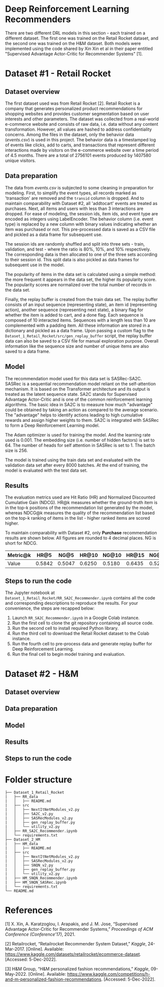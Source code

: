 # Deep Reinforcement Learning Recommenders

There are two different DRL models in this section - each trained on a different dataset. The first one was trained on the Retail Rocket dataset, and the second one was trained on the H&M dataset. Both models were implemented using the code shared by Xin Xin et al in their paper entitled "Supervised Advantage Actor-Critic for Recommender Systems" [1].


# Dataset #1 - Retail Rocket

## Dataset overview

The first dataset used was from Retail Rocket [2]. Retail Rocket is a company that generates personalized product recommendations for shopping websites and provides customer segmentation based on user interests and other parameters. The dataset was collected from a real-world e-commerce website and consists of raw data, i.e. data without any content transformation. However, all values are hashed to address confidentiality concerns. Among the files in the dataset, only the behavior data (_events.csv_) is used in this project. The behavior data is a timestamped log of events like clicks, add to carts, and transactions that represent different interactions made by visitors on the e-commerce website over a time period of 4.5 months. There are a total of 2756101 events produced by 1407580 unique visitors. 

## Data preparation

The data from _events.csv_ is subjected to some cleaning in preparation for modeling. First, to simplify the event types, all records marked as 'transaction' are removed and the `transid` column is dropped. And to maintain comparability with Dataset #2, all 'addtocart' events are treated as purchases. Next, all items and users with less than 3 interactions are dropped. For ease of modeling, the session ids, item ids, and event type are encoded as integers using LabelEncoder. The behavior column (i.e. event type) is replaced by a new column with binary values indicating whether an item was purchased or not. This pre-processed data is saved as a CSV file and pickled as a data frame for subsequent use.

The session ids are randomly shuffled and split into three sets - train, validation, and test - where the ratio is 80%, 10%, and 10% respectively. The corresponding data is then allocated to one of the three sets according to their session id. This split data is also pickled as data frames for subsequent use in the model.

The popularity of items in the data set is calculated using a simple method: the more frequent it appears in the data set, the higher its popularity score. The popularity scores are normalized over the total number of records in the data set.

Finally, the replay buffer is created from the train data set. The replay buffer consists of an input sequence (representing state), an item id (representing action), another sequence (representing next state), a binary flag for whether the item is added to cart, and a done flag. Each sequence is composed of 10 interacted items. Sequences with a length less than 10 are complemented with a padding item. All these information are stored in a dictionary and pickled as a data frame. Upon passing a custom flag to the  `Dataset_1_Retail_Rocket/src/gen_replay_buffer` script, the replay buffer data can also be saved to a CSV file for manual exploration purpose. Overall information like the sequence size and number of unique items are also saved to a data frame.

## Model

The recommendation model used for this data set is SASRec-SA2C. SASRec is a sequential recommendation model reliant on the self-attention mechanism. It is based on the Transformer architecture and its output is treated as the latent sequence state. SA2C stands for Supervised Advantage Actor-Critic and is one of the common reinforcement learning algorithms. The basic idea in SA2C is to measure how much "advantage" could be obtained by taking an action as compared to the average scenario. The "advantage" helps to identify actions leading to high cumulative rewards and assign higher weights to them. SA2C is integrated with SASRec to form a Deep Reinforcement Learning model.

The Adam optimizer is used for training the model. And the learning rate used is 0.001. The embedding size (i.e. number of hidden factors) is set to 64. The number of heads for self attention in SASRec is set to 1. The batch size is 256.

The model is trained using the train data set and evaluated with the validation data set after every 8000 batches. At the end of training, the model is evaluated with the test data set.

## Results

The evaluation metrics used are Hit Ratio (HR) and Normalized Discounted Cumulative Gain (NDCG). HR@k measures whether the ground-truth item is in the top-k positions of the recommendation list generated by the model, whereas NDCG@k measures the quality of the recommendation list based on the top-k ranking of items in the list - higher ranked items are scored higher.

To maintain comparability with Dataset #2, only **Purchase** recommendation results are shown below. All figures are rounded to 4 decimal places. NG is short for NDCG.

|Metric@k|HR@5|NG@5|HR@10|NG@10|HR@15|NG@15|HR@20|NG@20|
|--|--|--|--|--|--|--|--|--|
|Value|0.5842|0.5047|0.6250|0.5180|0.6435|0.5229|0.6578|0.5263|

## Steps to run the code

The Jupyter notebook at  `Dataset_1_Retail_Rocket/RR_SA2C_Recommender.ipynb` contains all the code and corresponding descriptions to reproduce the results. For your convenience, the steps are recapped below:

1. Launch `RR_SA2C_Recommender.ipynb` in a Google Colab instance.
2. Run the first cell to clone the git repository containing all source code.
3. Run the second cell to install required Python library.
4. Run the third cell to download the Retail Rocket dataset to the Colab instance.
5. Run the fourth cell to pre-process data and generate replay buffer for Deep Reinforcement Learning.
6. Run the final cell to begin model training and evaluation.

# Dataset #2 - H&M

## Dataset overview

## Data preparation

## Model

## Results

## Steps to run the code


# Folder structure

```
├── Dataset_1_Retail_Rocket
|   ├── RR_data
|   │   ├── README.md
|   ├── src
|   │   ├── NextItNetModules_v2.py
|   │   ├── SA2C_v2.py
|   │   ├── SASRecModules_v2.py
|   │   ├── gen_replay_buffer.py
|   │   └── utility_v2.py
│   ├── RR_SA2C_Recommender.ipynb
│   └── requirements.txt
├── Dataset_2_HM
|   ├── HM_data
|   │   ├── README.md
|   ├── src
|   │   ├── NextItNetModules_v2.py
|   │   ├── SASRecModules_v2.py
|   │   ├── SNQN_v2.py
|   │   ├── gen_replay_buffer.py
|   │   └── utility_v2.py
|   ├── HM_SNQN_Recommender.ipynb
|   ├── HM_SNQN_SASRec.ipynb
|   └── requirements.txt
└── README.md
```

# References

[1] X. Xin, A. Karatzoglou, I. Arapakis, and J. M. Jose, “Supervised Advantage Actor-Critic for Recommender Systems,”  _Proceedings of ACM Conference (Conference’17)_, 2021.

[2] Retailrocket, “Retailrocket Recommender System Dataset,”  _Kaggle_, 24-Mar-2017. [Online]. Available: https://www.kaggle.com/datasets/retailrocket/ecommerce-dataset. [Accessed: 5-Dec-2022].

[3] H&M Group, “H&M personalized fashion recommendations,”  _Kaggle_, 09-May-2022. [Online]. Available: https://www.kaggle.com/competitions/h-and-m-personalized-fashion-recommendations. [Accessed: 5-Dec-2022].

